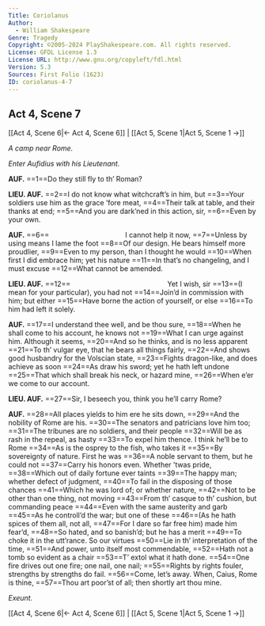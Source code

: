 ```yaml
---
Title: Coriolanus
Author: 
  - William Shakespeare
Genre: Tragedy
Copyright: ©2005-2024 PlayShakespeare.com. All rights reserved.
License: GFDL License 1.3
License URL: http://www.gnu.org/copyleft/fdl.html
Version: 5.3
Sources: First Folio (1623)
ID: coriolanus-4-7
---
```


## Act 4, Scene 7
[[Act 4, Scene 6|← Act 4, Scene 6]] | [[Act 5, Scene 1|Act 5, Scene 1 →]]

*A camp near Rome.*

*Enter Aufidius with his Lieutenant.*

**AUF.**
==1==Do they still fly to th’ Roman?

**LIEU. AUF.**
==2==I do not know what witchcraft’s in him, but
==3==Your soldiers use him as the grace ’fore meat,
==4==Their talk at table, and their thanks at end;
==5==And you are dark’ned in this action, sir,
==6==Even by your own.

**AUF.**
==6==           I cannot help it now,
==7==Unless by using means I lame the foot
==8==Of our design. He bears himself more proudlier,
==9==Even to my person, than I thought he would
==10==When first I did embrace him; yet his nature
==11==In that’s no changeling, and I must excuse
==12==What cannot be amended.

**LIEU. AUF.**
==12==              Yet I wish, sir
==13==(I mean for your particular), you had not
==14==Join’d in commission with him; but either
==15==Have borne the action of yourself, or else
==16==To him had left it solely.

**AUF.**
==17==I understand thee well, and be thou sure,
==18==When he shall come to his account, he knows not
==19==What I can urge against him. Although it seems,
==20==And so he thinks, and is no less apparent
==21==To th’ vulgar eye, that he bears all things fairly,
==22==And shows good husbandry for the Volscian state,
==23==Fights dragon-like, and does achieve as soon
==24==As draw his sword; yet he hath left undone
==25==That which shall break his neck, or hazard mine,
==26==When e’er we come to our account.

**LIEU. AUF.**
==27==Sir, I beseech you, think you he’ll carry Rome?

**AUF.**
==28==All places yields to him ere he sits down,
==29==And the nobility of Rome are his.
==30==The senators and patricians love him too;
==31==The tribunes are no soldiers, and their people
==32==Will be as rash in the repeal, as hasty
==33==To expel him thence. I think he’ll be to Rome
==34==As is the osprey to the fish, who takes it
==35==By sovereignty of nature. First he was
==36==A noble servant to them, but he could not
==37==Carry his honors even. Whether ’twas pride,
==38==Which out of daily fortune ever taints
==39==The happy man; whether defect of judgment,
==40==To fail in the disposing of those chances
==41==Which he was lord of; or whether nature,
==42==Not to be other than one thing, not moving
==43==From th’ casque to th’ cushion, but commanding peace
==44==Even with the same austerity and garb
==45==As he controll’d the war; but one of these
==46==(As he hath spices of them all, not all,
==47==For I dare so far free him) made him fear’d,
==48==So hated, and so banish’d; but he has a merit
==49==To choke it in the utt’rance. So our virtues
==50==Lie in th’ interpretation of the time,
==51==And power, unto itself most commendable,
==52==Hath not a tomb so evident as a chair
==53==T’ extol what it hath done.
==54==One fire drives out one fire; one nail, one nail;
==55==Rights by rights fouler, strengths by strengths do fail.
==56==Come, let’s away. When, Caius, Rome is thine,
==57==Thou art poor’st of all; then shortly art thou mine.

*Exeunt.*

[[Act 4, Scene 6|← Act 4, Scene 6]] | [[Act 5, Scene 1|Act 5, Scene 1 →]]
